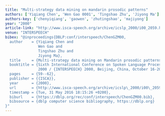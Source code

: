 ```yaml
---
title: "Multi-strategy data mining on mandarin prosodic patterns"
authors: ['Yiqiang Chen', 'Wen Gao 0001', 'Tingshao Zhu', 'Jiyong Ma']
authors-key: ['chenyiqiang', 'gaowen', 'zhutingshao', 'majiyong']
year: "2000"
article-link: "http://www.isca-speech.org/archive/icslp_2000/i00_2059.html"
venue: "INTERSPEECH"
bibex: "@inproceedings{DBLP:conf/interspeech/ChenGZM00,
  author    = {Yiqiang Chen and
               Wen Gao and
               Tingshao Zhu and
               Jiyong Ma},
  title     = {Multi-strategy data mining on Mandarin prosodic patterns},
  booktitle = {Sixth International Conference on Spoken Language Processing, {ICSLP}
               2000 / {INTERSPEECH} 2000, Beijing, China, October 16-20, 2000},
  pages     = {59--62},
  publisher = {{ISCA}},
  year      = {2000},
  url       = {http://www.isca-speech.org/archive/icslp\_2000/i00\_2059.html},
  timestamp = {Tue, 31 May 2016 18:15:26 +0200},
  biburl    = {https://dblp.org/rec/conf/interspeech/ChenGZM00.bib},
  bibsource = {dblp computer science bibliography, https://dblp.org}
}"
---
```

